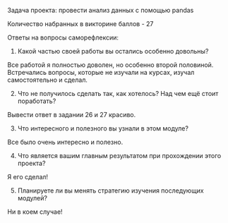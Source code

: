 Задача проекта: провести анализ данных с помощью pandas

Количество набранных в викторине баллов - 27

Ответы на вопросы саморефлексии:

  1. Какой частью своей работы вы остались особенно довольны?

  Все работой я полностью доволен, но особенно второй половиной. Встречались вопросы, которые не изучали на курсах, изучал самостоятельно и сделал.

  2. Что не получилось сделать так, как хотелось? Над чем ещё стоит поработать?

  Вывести ответ в задании 26 и 27 красиво.

  3. Что интересного и полезного вы узнали в этом модуле?

  Все было очень интересно и полезно.

  4. Что является вашим главным результатом при прохождении этого проекта?

  Я его сделал!

  5. Планируете ли вы менять стратегию изучения последующих модулей?

  Ни в коем случае!
